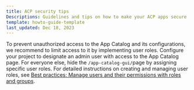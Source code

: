 ```yaml
---
title: ACP security tips
Descriptions: Guidelines and tips on how to make your ACP apps secure
template: howto-guide-template
last_updated: Dec 18, 2023
---
```


To prevent unauthorized access to the App Catalog and its configurations, we recommend to limit access to it by implementing user roles. Configure your project to designate an admin user with access to the App Catalog page. For everyone else, hide the `/app-catalog-gui/`page by assigning specific user roles. For detailed instructions on creating and managing user roles, see [Best practices: Manage users and their permissions with roles and groups](/docs/pbc/all/user-management/{{site.version}}/base-shop/manage-in-the-back-office/best-practices-manage-users-and-their-permissions-with-roles-and-groups.html).